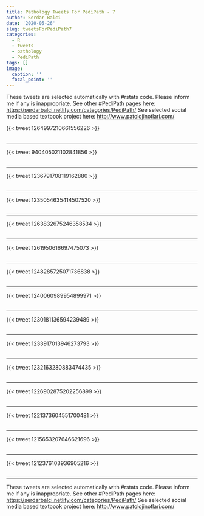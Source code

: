 ```yaml
---
title: Pathology Tweets For PediPath - 7
author: Serdar Balci
date: '2020-05-26'
slug: tweetsForPediPath7
categories:
  - R
  - tweets
  - pathology
  - PediPath
tags: []
image:
  caption: ''
  focal_point: ''
---
```



These tweets are selected automatically with #rstats code. Please inform me if any is inappropriate.
See other #PediPath pages here: https://serdarbalci.netlify.com/categories/PediPath/ 
See selected social media based textbook project here: http://www.patolojinotlari.com/

{{< tweet 1264997210661556226 >}}
<br>
<br>
<hr>
{{< tweet 940405021102841856 >}}
<br>
<br>
<hr>
{{< tweet 1236791708119162880 >}}
<br>
<br>
<hr>
{{< tweet 1235054635414507520 >}}
<br>
<br>
<hr>
{{< tweet 1263832675246358534 >}}
<br>
<br>
<hr>
{{< tweet 1261950616697475073 >}}
<br>
<br>
<hr>
{{< tweet 1248285725071736838 >}}
<br>
<br>
<hr>
{{< tweet 1240060989954899971 >}}
<br>
<br>
<hr>
{{< tweet 1230181136594239489 >}}
<br>
<br>
<hr>
{{< tweet 1233917013946273793 >}}
<br>
<br>
<hr>
{{< tweet 1232163280883474435 >}}
<br>
<br>
<hr>
{{< tweet 1226902875202256899 >}}
<br>
<br>
<hr>
{{< tweet 1221373604551700481 >}}
<br>
<br>
<hr>
{{< tweet 1215653207646621696 >}}
<br>
<br>
<hr>
{{< tweet 1212376103936905216 >}}
<br>
<br>
<hr>


These tweets are selected automatically with #rstats code. Please inform me if any is inappropriate.
See other #PediPath pages here: https://serdarbalci.netlify.com/categories/PediPath/ 
See selected social media based textbook project here: http://www.patolojinotlari.com/
